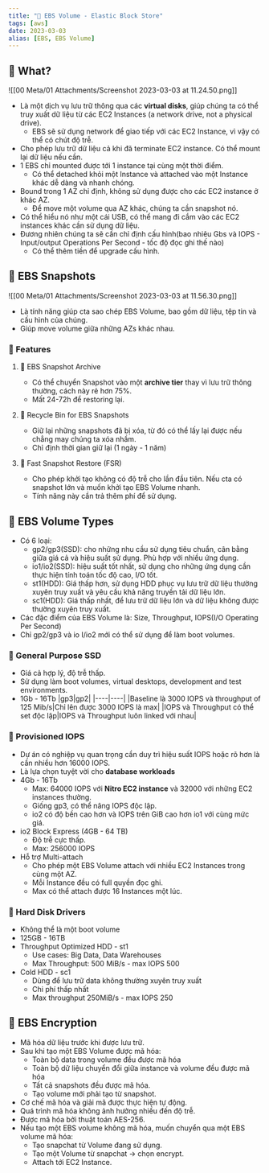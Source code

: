 ```yaml
---
title: "🌱 EBS Volume - Elastic Block Store"
tags: [aws]
date: 2023-03-03
alias: [EBS, EBS Volume]
---
```


## 🌿 What?
![[00 Meta/01 Attachments/Screenshot 2023-03-03 at 11.24.50.png]]
- Là một dịch vụ lưu trữ thông qua các **virtual disks**, giúp chúng ta có thể truy xuất dữ liệu từ các EC2 Instances (a network drive, not a physical drive).
	- EBS sẽ sử dụng network để giao tiếp với các EC2 Instance, vì vậy có thể có chút độ trễ.
- Cho phép lưu trữ dữ liệu cả khi đã terminate EC2 instance. Có thể mount lại dữ liệu nếu cần.
- 1 EBS chỉ mounted được tới 1 instance tại cùng một thời điểm.
	- Có thể detached khỏi một Instance và attached vào một Instance khác dễ dàng và nhanh chóng.
- Bound trong 1 AZ chỉ định, không sử dụng được cho các EC2 instance ở khác AZ.
	- Để move một volume qua AZ khác, chúng ta cần snapshot nó.
- Có thể hiểu nó như một cái USB, có thể mang đi cắm vào các EC2 instances khác cần sử dụng dữ liệu.
- Đương nhiên chúng ta sẽ cần chỉ định cấu hình(bao nhiêu Gbs và IOPS - Input/output Operations Per Second - tốc độ đọc ghi thế nào)
	- Có thể thêm tiền để upgrade cấu hình.

## 🌿 EBS Snapshots
![[00 Meta/01 Attachments/Screenshot 2023-03-03 at 11.56.30.png]]
- Là tính năng giúp cta sao chép EBS Volume, bao gồm dữ liệu, tệp tin và cấu hình của chúng.
- Giúp move volume giữa những AZs khác nhau.

### 🍃 Features

1. 🌱 EBS Snapshot Archive
	- Có thể chuyển Snapshot vào một **archive tier** thay vì lưu trữ thông thường, cách này rẻ hơn 75%.
	- Mất 24-72h để restoring lại.

2. 🌱 Recycle Bin for EBS Snapshots
	- Giữ lại những snapshots đã bị xóa, từ đó có thể lấy lại được nếu chẳng may chúng ta xóa nhầm.
	- Chỉ định thời gian giữ lại (1 ngày - 1 năm)

3. 🌱 Fast Snapshot Restore (FSR)
	- Cho phép khởi tạo không có độ trễ cho lần đầu tiên. Nếu cta có snapshot lớn và muốn khởi tạo EBS Volume nhanh.
	- Tính năng này cần trả thêm phí để sử dụng.

## 🌿 EBS Volume Types
-   Có 6 loại:
	- gp2/gp3(SSD): cho những nhu cầu sử dụng tiêu chuẩn, cân bằng giữa giá cả và hiệu suất sử dụng. Phù hợp với nhiều ứng dụng.
	- io1/io2(SSD): hiệu suất tốt nhất, sử dụng cho những ứng dụng cần thực hiện tính toán tốc độ cao, I/O tốt.
	- st1(HDD): Giá thấp hơn, sử dụng HDD phục vụ lưu trữ dữ liệu thường xuyên truy xuất và yêu cầu khả năng truyền tải dữ liệu lớn.
	- sc1(HDD): Giá thấp nhất, để lưu trữ dữ liệu lớn và dữ liệu không được thường xuyên truy xuất.
- Các đặc điểm của EBS Volume là: Size, Throughput, IOPS(I/O Operating Per Second)
- Chỉ gp2/gp3 và io I/io2 mới có thể sử dụng để làm boot volumes. 

### 🍃 General Purpose SSD
- Giá cả hợp lý, độ trễ thấp.
- Sử dụng làm boot volumes, virtual desktops, development and test environments.
- 1Gb - 16Tb
|gp3|gp2|
|----|----|
|Baseline là 3000 IOPS và throughput of 125 Mib/s|Chỉ lên được 3000 IOPS là max|
|IOPS và Throughput có thể set độc lập|IOPS và Throughput luôn linked với nhau|

### 🍃 Provisioned IOPS
- Dự án có nghiệp vụ quan trọng cần duy trì hiệu suất IOPS hoặc rõ hơn là cần nhiều hơn 16000 IOPS.
- Là lựa chọn tuyệt vời cho **database workloads**
- 4Gb - 16Tb
	- Max: 64000 IOPS với **Nitro EC2 instance** và 32000 với những EC2 instances thường.
	- Giống gp3, có thể nâng IOPS độc lập.
	- io2 có độ bền cao hơn và IOPS trên GiB cao hơn io1 với cùng mức giá.
- io2 Block Express (4GB - 64 TB)
	- Độ trễ cực thấp.
	- Max: 256000 IOPS
- Hỗ trợ Multi-attach
	- Cho phép một EBS Volume attach với nhiều EC2 Instances trong cùng một AZ.
	- Mỗi Instance đều có full quyền đọc ghi.
	- Max có thể attach được 16 Instances một lúc.

### 🍃 Hard Disk Drivers
- Không thể là một boot volume
- 125GB - 16TB
- Throughput Optimized HDD - st1
	- Use cases: Big Data, Data Warehouses
	- Max Throughput: 500 MiB/s - max IOPS 500
- Cold HDD - sc1
	- Dùng để lưu trữ data không thường xuyên truy xuất
	- Chi phí thấp nhất
	- Max throughput 250MiB/s - max IOPS 250

## 🌿 EBS Encryption
- Mã hóa dữ liệu trước khi được lưu trữ.
- Sau khi tạo một EBS Volume được mã hóa:
	- Toàn bộ data trong volume đều được mã hóa
	- Toàn bộ dữ liệu chuyển đổi giữa instance và volume đều được mã hóa
	- Tất cả snapshots đều được mã hóa.
	- Tạo volume mới phải tạo từ snapshot.
- Cơ chế mã hóa và giải mã được thực hiện tự động.
- Quá trình mã hóa không ảnh hưởng nhiều đến độ trễ.
- Được mã hóa bởi thuật toán AES-256.
- Nếu tạo một EBS volume không mã hóa, muốn chuyển qua một EBS volume mã hóa:
	- Tạo snapchat từ Volume đang sử dụng.
	- Tạo một Volume từ snapchat -> chọn encrypt.
	- Attach tới EC2 Instance.
